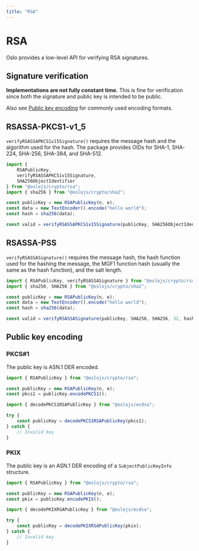 ```yaml
---
title: "RSA"
---
```


# RSA

Oslo provides a low-level API for verifying RSA signatures.

## Signature verification

**Implementations are not fully constant time.** This is fine for verification since both the signature and public key is intended to be public.

Also see [Public key encoding](#public-key-encoding) for commonly used encoding formats.

## RSASSA-PKCS1-v1_5

`verifyRSASSAPKCS1v15Signature()` requires the message hash and the algorithm used for the hash. The package provides OIDs for SHA-1, SHA-224, SHA-256, SHA-384, and SHA-512.

```ts
import {
	RSAPublicKey,
	verifyRSASSAPKCS1v15Signature,
	SHA256ObjectIdentifier
} from "@oslojs/crypto/rsa";
import { sha256 } from "@oslojs/crypto/sha2";

const publicKey = new RSAPublicKey(n, e);
const data = new TextEncoder().encode("hello world");
const hash = sha256(data);

const valid = verifyRSASSAPKCS1v15Signature(publicKey, SHA256ObjectIdentifier, hash, signature);
```

## RSASSA-PSS

`verifyRSASSASignature()` requires the message hash, the hash function used for the hashing the message, the MGF1 function hash (usually the same as the hash function), and the salt length.

```ts
import { RSAPublicKey, verifyRSASSASignature } from "@oslojs/crypto/rsa";
import { sha256, SHA256 } from "@oslojs/crypto/sha2";

const publicKey = new RSAPublicKey(n, e);
const data = new TextEncoder().encode("hello world");
const hash = sha256(data);

const valid = verifyRSASSASignature(publicKey, SHA256, SHA256, 32, hash, signature);
```

## Public key encoding

### PKCS#1

The public key is ASN.1 DER encoded.

```ts
import { RSAPublicKey } from "@oslojs/crypto/rsa";

const publicKey = new RSAPublicKey(n, e);
const pkcs1 = publicKey.encodePKCS1();
```

```ts
import { decodePKCS1RSAPublicKey } from "@oslojs/ecdsa";

try {
	const publicKey = decodePKCS1RSAPublicKey(pkcs1);
} catch {
	// Invalid key
}
```

### PKIX

The public key is an ASN.1 DER encoding of a `SubjectPublicKeyInfo` structure.

```ts
import { RSAPublicKey } from "@oslojs/crypto/rsa";

const publicKey = new RSAPublicKey(n, e);
const pkix = publicKey.encodePKIX();
```

```ts
import { decodePKIXRSAPublicKey } from "@oslojs/ecdsa";

try {
	const publicKey = decodePKIXRSAPublicKey(pkix);
} catch {
	// Invalid key
}
```

